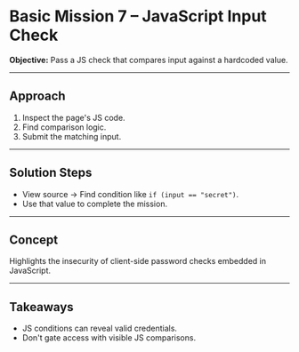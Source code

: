 # Basic Mission 7 – JavaScript Input Check

**Objective:** Pass a JS check that compares input against a hardcoded value.

---

## Approach

1. Inspect the page's JS code.
2. Find comparison logic.
3. Submit the matching input.

---

## Solution Steps

- View source → Find condition like `if (input == "secret")`.
- Use that value to complete the mission.

---

## Concept

Highlights the insecurity of client-side password checks embedded in JavaScript.

---

## Takeaways

- JS conditions can reveal valid credentials.
- Don't gate access with visible JS comparisons.
